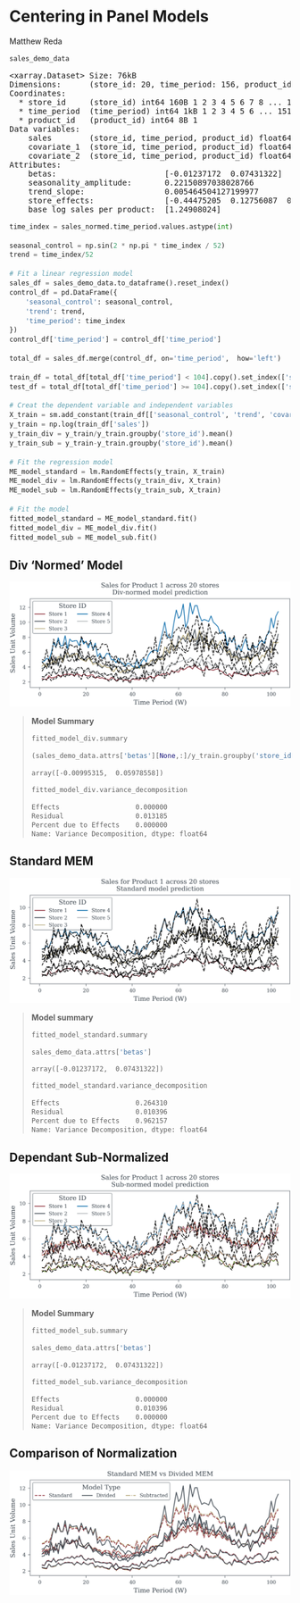 # Centering in Panel Models
Matthew Reda

<!-- WARNING: THIS FILE WAS AUTOGENERATED! DO NOT EDIT! -->

``` python
sales_demo_data
```

<div><svg style="position: absolute; width: 0; height: 0; overflow: hidden">
<defs>
<symbol id="icon-database" viewBox="0 0 32 32">
<path d="M16 0c-8.837 0-16 2.239-16 5v4c0 2.761 7.163 5 16 5s16-2.239 16-5v-4c0-2.761-7.163-5-16-5z"></path>
<path d="M16 17c-8.837 0-16-2.239-16-5v6c0 2.761 7.163 5 16 5s16-2.239 16-5v-6c0 2.761-7.163 5-16 5z"></path>
<path d="M16 26c-8.837 0-16-2.239-16-5v6c0 2.761 7.163 5 16 5s16-2.239 16-5v-6c0 2.761-7.163 5-16 5z"></path>
</symbol>
<symbol id="icon-file-text2" viewBox="0 0 32 32">
<path d="M28.681 7.159c-0.694-0.947-1.662-2.053-2.724-3.116s-2.169-2.030-3.116-2.724c-1.612-1.182-2.393-1.319-2.841-1.319h-15.5c-1.378 0-2.5 1.121-2.5 2.5v27c0 1.378 1.122 2.5 2.5 2.5h23c1.378 0 2.5-1.122 2.5-2.5v-19.5c0-0.448-0.137-1.23-1.319-2.841zM24.543 5.457c0.959 0.959 1.712 1.825 2.268 2.543h-4.811v-4.811c0.718 0.556 1.584 1.309 2.543 2.268zM28 29.5c0 0.271-0.229 0.5-0.5 0.5h-23c-0.271 0-0.5-0.229-0.5-0.5v-27c0-0.271 0.229-0.5 0.5-0.5 0 0 15.499-0 15.5 0v7c0 0.552 0.448 1 1 1h7v19.5z"></path>
<path d="M23 26h-14c-0.552 0-1-0.448-1-1s0.448-1 1-1h14c0.552 0 1 0.448 1 1s-0.448 1-1 1z"></path>
<path d="M23 22h-14c-0.552 0-1-0.448-1-1s0.448-1 1-1h14c0.552 0 1 0.448 1 1s-0.448 1-1 1z"></path>
<path d="M23 18h-14c-0.552 0-1-0.448-1-1s0.448-1 1-1h14c0.552 0 1 0.448 1 1s-0.448 1-1 1z"></path>
</symbol>
</defs>
</svg>
<style>/* CSS stylesheet for displaying xarray objects in jupyterlab.
 *
 */
&#10;:root {
  --xr-font-color0: var(--jp-content-font-color0, rgba(0, 0, 0, 1));
  --xr-font-color2: var(--jp-content-font-color2, rgba(0, 0, 0, 0.54));
  --xr-font-color3: var(--jp-content-font-color3, rgba(0, 0, 0, 0.38));
  --xr-border-color: var(--jp-border-color2, #e0e0e0);
  --xr-disabled-color: var(--jp-layout-color3, #bdbdbd);
  --xr-background-color: var(--jp-layout-color0, white);
  --xr-background-color-row-even: var(--jp-layout-color1, white);
  --xr-background-color-row-odd: var(--jp-layout-color2, #eeeeee);
}
&#10;html[theme="dark"],
html[data-theme="dark"],
body[data-theme="dark"],
body.vscode-dark {
  --xr-font-color0: rgba(255, 255, 255, 1);
  --xr-font-color2: rgba(255, 255, 255, 0.54);
  --xr-font-color3: rgba(255, 255, 255, 0.38);
  --xr-border-color: #1f1f1f;
  --xr-disabled-color: #515151;
  --xr-background-color: #111111;
  --xr-background-color-row-even: #111111;
  --xr-background-color-row-odd: #313131;
}
&#10;.xr-wrap {
  display: block !important;
  min-width: 300px;
  max-width: 700px;
}
&#10;.xr-text-repr-fallback {
  /* fallback to plain text repr when CSS is not injected (untrusted notebook) */
  display: none;
}
&#10;.xr-header {
  padding-top: 6px;
  padding-bottom: 6px;
  margin-bottom: 4px;
  border-bottom: solid 1px var(--xr-border-color);
}
&#10;.xr-header > div,
.xr-header > ul {
  display: inline;
  margin-top: 0;
  margin-bottom: 0;
}
&#10;.xr-obj-type,
.xr-array-name {
  margin-left: 2px;
  margin-right: 10px;
}
&#10;.xr-obj-type {
  color: var(--xr-font-color2);
}
&#10;.xr-sections {
  padding-left: 0 !important;
  display: grid;
  grid-template-columns: 150px auto auto 1fr 0 20px 0 20px;
}
&#10;.xr-section-item {
  display: contents;
}
&#10;.xr-section-item input {
  display: inline-block;
  opacity: 0;
  height: 0;
}
&#10;.xr-section-item input + label {
  color: var(--xr-disabled-color);
}
&#10;.xr-section-item input:enabled + label {
  cursor: pointer;
  color: var(--xr-font-color2);
}
&#10;.xr-section-item input:focus + label {
  border: 2px solid var(--xr-font-color0);
}
&#10;.xr-section-item input:enabled + label:hover {
  color: var(--xr-font-color0);
}
&#10;.xr-section-summary {
  grid-column: 1;
  color: var(--xr-font-color2);
  font-weight: 500;
}
&#10;.xr-section-summary > span {
  display: inline-block;
  padding-left: 0.5em;
}
&#10;.xr-section-summary-in:disabled + label {
  color: var(--xr-font-color2);
}
&#10;.xr-section-summary-in + label:before {
  display: inline-block;
  content: "►";
  font-size: 11px;
  width: 15px;
  text-align: center;
}
&#10;.xr-section-summary-in:disabled + label:before {
  color: var(--xr-disabled-color);
}
&#10;.xr-section-summary-in:checked + label:before {
  content: "▼";
}
&#10;.xr-section-summary-in:checked + label > span {
  display: none;
}
&#10;.xr-section-summary,
.xr-section-inline-details {
  padding-top: 4px;
  padding-bottom: 4px;
}
&#10;.xr-section-inline-details {
  grid-column: 2 / -1;
}
&#10;.xr-section-details {
  display: none;
  grid-column: 1 / -1;
  margin-bottom: 5px;
}
&#10;.xr-section-summary-in:checked ~ .xr-section-details {
  display: contents;
}
&#10;.xr-array-wrap {
  grid-column: 1 / -1;
  display: grid;
  grid-template-columns: 20px auto;
}
&#10;.xr-array-wrap > label {
  grid-column: 1;
  vertical-align: top;
}
&#10;.xr-preview {
  color: var(--xr-font-color3);
}
&#10;.xr-array-preview,
.xr-array-data {
  padding: 0 5px !important;
  grid-column: 2;
}
&#10;.xr-array-data,
.xr-array-in:checked ~ .xr-array-preview {
  display: none;
}
&#10;.xr-array-in:checked ~ .xr-array-data,
.xr-array-preview {
  display: inline-block;
}
&#10;.xr-dim-list {
  display: inline-block !important;
  list-style: none;
  padding: 0 !important;
  margin: 0;
}
&#10;.xr-dim-list li {
  display: inline-block;
  padding: 0;
  margin: 0;
}
&#10;.xr-dim-list:before {
  content: "(";
}
&#10;.xr-dim-list:after {
  content: ")";
}
&#10;.xr-dim-list li:not(:last-child):after {
  content: ",";
  padding-right: 5px;
}
&#10;.xr-has-index {
  font-weight: bold;
}
&#10;.xr-var-list,
.xr-var-item {
  display: contents;
}
&#10;.xr-var-item > div,
.xr-var-item label,
.xr-var-item > .xr-var-name span {
  background-color: var(--xr-background-color-row-even);
  margin-bottom: 0;
}
&#10;.xr-var-item > .xr-var-name:hover span {
  padding-right: 5px;
}
&#10;.xr-var-list > li:nth-child(odd) > div,
.xr-var-list > li:nth-child(odd) > label,
.xr-var-list > li:nth-child(odd) > .xr-var-name span {
  background-color: var(--xr-background-color-row-odd);
}
&#10;.xr-var-name {
  grid-column: 1;
}
&#10;.xr-var-dims {
  grid-column: 2;
}
&#10;.xr-var-dtype {
  grid-column: 3;
  text-align: right;
  color: var(--xr-font-color2);
}
&#10;.xr-var-preview {
  grid-column: 4;
}
&#10;.xr-index-preview {
  grid-column: 2 / 5;
  color: var(--xr-font-color2);
}
&#10;.xr-var-name,
.xr-var-dims,
.xr-var-dtype,
.xr-preview,
.xr-attrs dt {
  white-space: nowrap;
  overflow: hidden;
  text-overflow: ellipsis;
  padding-right: 10px;
}
&#10;.xr-var-name:hover,
.xr-var-dims:hover,
.xr-var-dtype:hover,
.xr-attrs dt:hover {
  overflow: visible;
  width: auto;
  z-index: 1;
}
&#10;.xr-var-attrs,
.xr-var-data,
.xr-index-data {
  display: none;
  background-color: var(--xr-background-color) !important;
  padding-bottom: 5px !important;
}
&#10;.xr-var-attrs-in:checked ~ .xr-var-attrs,
.xr-var-data-in:checked ~ .xr-var-data,
.xr-index-data-in:checked ~ .xr-index-data {
  display: block;
}
&#10;.xr-var-data > table {
  float: right;
}
&#10;.xr-var-name span,
.xr-var-data,
.xr-index-name div,
.xr-index-data,
.xr-attrs {
  padding-left: 25px !important;
}
&#10;.xr-attrs,
.xr-var-attrs,
.xr-var-data,
.xr-index-data {
  grid-column: 1 / -1;
}
&#10;dl.xr-attrs {
  padding: 0;
  margin: 0;
  display: grid;
  grid-template-columns: 125px auto;
}
&#10;.xr-attrs dt,
.xr-attrs dd {
  padding: 0;
  margin: 0;
  float: left;
  padding-right: 10px;
  width: auto;
}
&#10;.xr-attrs dt {
  font-weight: normal;
  grid-column: 1;
}
&#10;.xr-attrs dt:hover span {
  display: inline-block;
  background: var(--xr-background-color);
  padding-right: 10px;
}
&#10;.xr-attrs dd {
  grid-column: 2;
  white-space: pre-wrap;
  word-break: break-all;
}
&#10;.xr-icon-database,
.xr-icon-file-text2,
.xr-no-icon {
  display: inline-block;
  vertical-align: middle;
  width: 1em;
  height: 1.5em !important;
  stroke-width: 0;
  stroke: currentColor;
  fill: currentColor;
}
</style><pre class='xr-text-repr-fallback'>&lt;xarray.Dataset&gt; Size: 76kB
Dimensions:      (store_id: 20, time_period: 156, product_id: 1)
Coordinates:
  * store_id     (store_id) int64 160B 1 2 3 4 5 6 7 8 ... 14 15 16 17 18 19 20
  * time_period  (time_period) int64 1kB 1 2 3 4 5 6 ... 151 152 153 154 155 156
  * product_id   (product_id) int64 8B 1
Data variables:
    sales        (store_id, time_period, product_id) float64 25kB 2.2 ... 10.04
    covariate_1  (store_id, time_period, product_id) float64 25kB 0.4296 ... ...
    covariate_2  (store_id, time_period, product_id) float64 25kB 0.6666 ... ...
Attributes:
    betas:                       [-0.01237172  0.07431322]
    seasonality_amplitude:       0.22150897038028766
    trend_slope:                 0.005464504127199977
    store_effects:               [-0.44475205  0.12756087  0.11161652  0.4042...
    base_log_sales_per_product:  [1.24908024]</pre><div class='xr-wrap' style='display:none'><div class='xr-header'><div class='xr-obj-type'>xarray.Dataset</div></div><ul class='xr-sections'><li class='xr-section-item'><input id='section-f503a403-a440-4b10-9003-faf627855a3d' class='xr-section-summary-in' type='checkbox' disabled ><label for='section-f503a403-a440-4b10-9003-faf627855a3d' class='xr-section-summary'  title='Expand/collapse section'>Dimensions:</label><div class='xr-section-inline-details'><ul class='xr-dim-list'><li><span class='xr-has-index'>store_id</span>: 20</li><li><span class='xr-has-index'>time_period</span>: 156</li><li><span class='xr-has-index'>product_id</span>: 1</li></ul></div><div class='xr-section-details'></div></li><li class='xr-section-item'><input id='section-8821a865-30bf-4d0d-a4a3-6404741201d4' class='xr-section-summary-in' type='checkbox'  checked><label for='section-8821a865-30bf-4d0d-a4a3-6404741201d4' class='xr-section-summary' >Coordinates: <span>(3)</span></label><div class='xr-section-inline-details'></div><div class='xr-section-details'><ul class='xr-var-list'><li class='xr-var-item'><div class='xr-var-name'><span class='xr-has-index'>store_id</span></div><div class='xr-var-dims'>(store_id)</div><div class='xr-var-dtype'>int64</div><div class='xr-var-preview xr-preview'>1 2 3 4 5 6 7 ... 15 16 17 18 19 20</div><input id='attrs-6d2339ee-0aff-4f8f-addc-91f2d2fb728c' class='xr-var-attrs-in' type='checkbox' disabled><label for='attrs-6d2339ee-0aff-4f8f-addc-91f2d2fb728c' title='Show/Hide attributes'><svg class='icon xr-icon-file-text2'><use xlink:href='#icon-file-text2'></use></svg></label><input id='data-aa90a504-156b-4e08-9125-2bc3bf9f8965' class='xr-var-data-in' type='checkbox'><label for='data-aa90a504-156b-4e08-9125-2bc3bf9f8965' title='Show/Hide data repr'><svg class='icon xr-icon-database'><use xlink:href='#icon-database'></use></svg></label><div class='xr-var-attrs'><dl class='xr-attrs'></dl></div><div class='xr-var-data'><pre>array([ 1,  2,  3,  4,  5,  6,  7,  8,  9, 10, 11, 12, 13, 14, 15, 16, 17, 18,
       19, 20])</pre></div></li><li class='xr-var-item'><div class='xr-var-name'><span class='xr-has-index'>time_period</span></div><div class='xr-var-dims'>(time_period)</div><div class='xr-var-dtype'>int64</div><div class='xr-var-preview xr-preview'>1 2 3 4 5 6 ... 152 153 154 155 156</div><input id='attrs-723f266a-d25c-437d-a046-f6ce7248a10b' class='xr-var-attrs-in' type='checkbox' disabled><label for='attrs-723f266a-d25c-437d-a046-f6ce7248a10b' title='Show/Hide attributes'><svg class='icon xr-icon-file-text2'><use xlink:href='#icon-file-text2'></use></svg></label><input id='data-25eac520-bea8-4e73-9f45-5be9b43193c3' class='xr-var-data-in' type='checkbox'><label for='data-25eac520-bea8-4e73-9f45-5be9b43193c3' title='Show/Hide data repr'><svg class='icon xr-icon-database'><use xlink:href='#icon-database'></use></svg></label><div class='xr-var-attrs'><dl class='xr-attrs'></dl></div><div class='xr-var-data'><pre>array([  1,   2,   3,   4,   5,   6,   7,   8,   9,  10,  11,  12,  13,  14,
        15,  16,  17,  18,  19,  20,  21,  22,  23,  24,  25,  26,  27,  28,
        29,  30,  31,  32,  33,  34,  35,  36,  37,  38,  39,  40,  41,  42,
        43,  44,  45,  46,  47,  48,  49,  50,  51,  52,  53,  54,  55,  56,
        57,  58,  59,  60,  61,  62,  63,  64,  65,  66,  67,  68,  69,  70,
        71,  72,  73,  74,  75,  76,  77,  78,  79,  80,  81,  82,  83,  84,
        85,  86,  87,  88,  89,  90,  91,  92,  93,  94,  95,  96,  97,  98,
        99, 100, 101, 102, 103, 104, 105, 106, 107, 108, 109, 110, 111, 112,
       113, 114, 115, 116, 117, 118, 119, 120, 121, 122, 123, 124, 125, 126,
       127, 128, 129, 130, 131, 132, 133, 134, 135, 136, 137, 138, 139, 140,
       141, 142, 143, 144, 145, 146, 147, 148, 149, 150, 151, 152, 153, 154,
       155, 156])</pre></div></li><li class='xr-var-item'><div class='xr-var-name'><span class='xr-has-index'>product_id</span></div><div class='xr-var-dims'>(product_id)</div><div class='xr-var-dtype'>int64</div><div class='xr-var-preview xr-preview'>1</div><input id='attrs-f7577411-a567-4278-b721-4d1a591cfbf5' class='xr-var-attrs-in' type='checkbox' disabled><label for='attrs-f7577411-a567-4278-b721-4d1a591cfbf5' title='Show/Hide attributes'><svg class='icon xr-icon-file-text2'><use xlink:href='#icon-file-text2'></use></svg></label><input id='data-2e8341bc-f153-45b3-8ec9-4cfacdec561b' class='xr-var-data-in' type='checkbox'><label for='data-2e8341bc-f153-45b3-8ec9-4cfacdec561b' title='Show/Hide data repr'><svg class='icon xr-icon-database'><use xlink:href='#icon-database'></use></svg></label><div class='xr-var-attrs'><dl class='xr-attrs'></dl></div><div class='xr-var-data'><pre>array([1])</pre></div></li></ul></div></li><li class='xr-section-item'><input id='section-5c1d31ed-ff83-451c-9011-48e5b56a66e0' class='xr-section-summary-in' type='checkbox'  checked><label for='section-5c1d31ed-ff83-451c-9011-48e5b56a66e0' class='xr-section-summary' >Data variables: <span>(3)</span></label><div class='xr-section-inline-details'></div><div class='xr-section-details'><ul class='xr-var-list'><li class='xr-var-item'><div class='xr-var-name'><span>sales</span></div><div class='xr-var-dims'>(store_id, time_period, product_id)</div><div class='xr-var-dtype'>float64</div><div class='xr-var-preview xr-preview'>2.2 2.46 2.257 ... 7.872 8.87 10.04</div><input id='attrs-2474ac5f-ef11-426b-baaf-d199b7b66131' class='xr-var-attrs-in' type='checkbox' disabled><label for='attrs-2474ac5f-ef11-426b-baaf-d199b7b66131' title='Show/Hide attributes'><svg class='icon xr-icon-file-text2'><use xlink:href='#icon-file-text2'></use></svg></label><input id='data-8fd693b2-f592-454e-b3ad-a9e382e7430b' class='xr-var-data-in' type='checkbox'><label for='data-8fd693b2-f592-454e-b3ad-a9e382e7430b' title='Show/Hide data repr'><svg class='icon xr-icon-database'><use xlink:href='#icon-database'></use></svg></label><div class='xr-var-attrs'><dl class='xr-attrs'></dl></div><div class='xr-var-data'><pre>array([[[ 2.20014538],
        [ 2.46006697],
        [ 2.25713195],
        ...,
        [ 4.99957635],
        [ 6.54083394],
        [ 5.98004403]],
&#10;       [[ 3.44366332],
        [ 3.98512642],
        [ 4.10876074],
        ...,
        [ 7.9728716 ],
        [ 9.49967535],
        [ 9.83488601]],
&#10;       [[ 4.71521497],
        [ 4.27953578],
        [ 3.81123469],
        ...,
...
        ...,
        [ 8.74263671],
        [ 8.43012539],
        [10.71933388]],
&#10;       [[ 9.16110797],
        [11.47300089],
        [11.29541857],
        ...,
        [20.25258712],
        [22.9180807 ],
        [21.40687927]],
&#10;       [[ 3.87633769],
        [ 3.76098006],
        [ 4.49038221],
        ...,
        [ 7.87187451],
        [ 8.87007886],
        [10.04150868]]])</pre></div></li><li class='xr-var-item'><div class='xr-var-name'><span>covariate_1</span></div><div class='xr-var-dims'>(store_id, time_period, product_id)</div><div class='xr-var-dtype'>float64</div><div class='xr-var-preview xr-preview'>0.4296 -1.009 ... 0.2061 -0.2842</div><input id='attrs-952e6743-aaa0-4b76-95a0-75af427fd205' class='xr-var-attrs-in' type='checkbox' disabled><label for='attrs-952e6743-aaa0-4b76-95a0-75af427fd205' title='Show/Hide attributes'><svg class='icon xr-icon-file-text2'><use xlink:href='#icon-file-text2'></use></svg></label><input id='data-c2da8f6e-7239-4f64-8829-7fe6143af6e4' class='xr-var-data-in' type='checkbox'><label for='data-c2da8f6e-7239-4f64-8829-7fe6143af6e4' title='Show/Hide data repr'><svg class='icon xr-icon-database'><use xlink:href='#icon-database'></use></svg></label><div class='xr-var-attrs'><dl class='xr-attrs'></dl></div><div class='xr-var-data'><pre>array([[[ 0.42958216],
        [-1.00886032],
        [-1.63511595],
        ...,
        [-0.03117877],
        [ 0.45840429],
        [ 2.14985844]],
&#10;       [[-0.0708224 ],
        [-0.21249966],
        [ 1.11349753],
        ...,
        [-0.92979536],
        [ 0.50266762],
        [-0.29202794]],
&#10;       [[ 1.54458913],
        [ 1.41137034],
        [ 0.00548954],
        ...,
...
        ...,
        [-0.24282971],
        [-2.123726  ],
        [ 0.07961794]],
&#10;       [[-1.80021537],
        [ 1.16170186],
        [-1.37146226],
        ...,
        [ 0.90555776],
        [-0.79729777],
        [-0.24175421]],
&#10;       [[-0.2531813 ],
        [ 0.09395003],
        [-0.35201606],
        ...,
        [-0.88867211],
        [ 0.20608888],
        [-0.284199  ]]])</pre></div></li><li class='xr-var-item'><div class='xr-var-name'><span>covariate_2</span></div><div class='xr-var-dims'>(store_id, time_period, product_id)</div><div class='xr-var-dtype'>float64</div><div class='xr-var-preview xr-preview'>0.6666 -0.5858 ... 0.2851 0.2037</div><input id='attrs-63653c70-1083-45d8-ad5f-999e59e613e9' class='xr-var-attrs-in' type='checkbox' disabled><label for='attrs-63653c70-1083-45d8-ad5f-999e59e613e9' title='Show/Hide attributes'><svg class='icon xr-icon-file-text2'><use xlink:href='#icon-file-text2'></use></svg></label><input id='data-83398758-cca1-4a1c-8871-d76902ac2a82' class='xr-var-data-in' type='checkbox'><label for='data-83398758-cca1-4a1c-8871-d76902ac2a82' title='Show/Hide data repr'><svg class='icon xr-icon-database'><use xlink:href='#icon-database'></use></svg></label><div class='xr-var-attrs'><dl class='xr-attrs'></dl></div><div class='xr-var-data'><pre>array([[[ 0.66657458],
        [-0.58575575],
        [-1.39282621],
        ...,
        [-0.08985905],
        [ 0.23471522],
        [ 2.43593884]],
&#10;       [[-0.00458811],
        [-0.34196549],
        [ 1.11175663],
        ...,
        [-1.21112759],
        [ 0.48983728],
        [-0.02517022]],
&#10;       [[ 1.26184199],
        [ 1.6979829 ],
        [-0.27172106],
        ...,
...
        ...,
        [-0.17222864],
        [-1.81783533],
        [ 0.14365546]],
&#10;       [[-1.47751046],
        [ 1.50453944],
        [-0.87181092],
        ...,
        [ 0.99883275],
        [-0.84396878],
        [-0.34967486]],
&#10;       [[ 0.00729364],
        [ 0.22927749],
        [-0.29032389],
        ...,
        [-1.06890621],
        [ 0.28512372],
        [ 0.20369718]]])</pre></div></li></ul></div></li><li class='xr-section-item'><input id='section-d63fcec2-5f35-4c5f-a5c9-b3c1b849e0e4' class='xr-section-summary-in' type='checkbox'  ><label for='section-d63fcec2-5f35-4c5f-a5c9-b3c1b849e0e4' class='xr-section-summary' >Indexes: <span>(3)</span></label><div class='xr-section-inline-details'></div><div class='xr-section-details'><ul class='xr-var-list'><li class='xr-var-item'><div class='xr-index-name'><div>store_id</div></div><div class='xr-index-preview'>PandasIndex</div><input type='checkbox' disabled/><label></label><input id='index-de9432d5-eafa-4232-a0fb-c4a220d6337f' class='xr-index-data-in' type='checkbox'/><label for='index-de9432d5-eafa-4232-a0fb-c4a220d6337f' title='Show/Hide index repr'><svg class='icon xr-icon-database'><use xlink:href='#icon-database'></use></svg></label><div class='xr-index-data'><pre>PandasIndex(Index([1, 2, 3, 4, 5, 6, 7, 8, 9, 10, 11, 12, 13, 14, 15, 16, 17, 18, 19, 20], dtype=&#x27;int64&#x27;, name=&#x27;store_id&#x27;))</pre></div></li><li class='xr-var-item'><div class='xr-index-name'><div>time_period</div></div><div class='xr-index-preview'>PandasIndex</div><input type='checkbox' disabled/><label></label><input id='index-4933c23d-5bb9-4ed1-81e4-d6a100b1f077' class='xr-index-data-in' type='checkbox'/><label for='index-4933c23d-5bb9-4ed1-81e4-d6a100b1f077' title='Show/Hide index repr'><svg class='icon xr-icon-database'><use xlink:href='#icon-database'></use></svg></label><div class='xr-index-data'><pre>PandasIndex(Index([  1,   2,   3,   4,   5,   6,   7,   8,   9,  10,
       ...
       147, 148, 149, 150, 151, 152, 153, 154, 155, 156],
      dtype=&#x27;int64&#x27;, name=&#x27;time_period&#x27;, length=156))</pre></div></li><li class='xr-var-item'><div class='xr-index-name'><div>product_id</div></div><div class='xr-index-preview'>PandasIndex</div><input type='checkbox' disabled/><label></label><input id='index-ea438a43-75c6-40d2-8fa4-75658473da70' class='xr-index-data-in' type='checkbox'/><label for='index-ea438a43-75c6-40d2-8fa4-75658473da70' title='Show/Hide index repr'><svg class='icon xr-icon-database'><use xlink:href='#icon-database'></use></svg></label><div class='xr-index-data'><pre>PandasIndex(Index([1], dtype=&#x27;int64&#x27;, name=&#x27;product_id&#x27;))</pre></div></li></ul></div></li><li class='xr-section-item'><input id='section-eebcacc5-c4f7-4a62-83c4-4ac162ee5211' class='xr-section-summary-in' type='checkbox'  checked><label for='section-eebcacc5-c4f7-4a62-83c4-4ac162ee5211' class='xr-section-summary' >Attributes: <span>(5)</span></label><div class='xr-section-inline-details'></div><div class='xr-section-details'><dl class='xr-attrs'><dt><span>betas :</span></dt><dd>[-0.01237172  0.07431322]</dd><dt><span>seasonality_amplitude :</span></dt><dd>0.22150897038028766</dd><dt><span>trend_slope :</span></dt><dd>0.005464504127199977</dd><dt><span>store_effects :</span></dt><dd>[-0.44475205  0.12756087  0.11161652  0.40420611 -0.23235125 -0.21006792
 -0.22855207 -0.36963314 -1.04501961  0.38014787  0.32657803 -0.6095504
 -0.17121843 -0.29696273 -0.28133752 -0.85584826 -0.25178998  0.23908819
  1.02379521  0.15769321]</dd><dt><span>base_log_sales_per_product :</span></dt><dd>[1.24908024]</dd></dl></div></li></ul></div></div>

``` python
time_index = sales_normed.time_period.values.astype(int)

seasonal_control = np.sin(2 * np.pi * time_index / 52)
trend = time_index/52

# Fit a linear regression model
sales_df = sales_demo_data.to_dataframe().reset_index()
control_df = pd.DataFrame({
    'seasonal_control': seasonal_control,
    'trend': trend,
    'time_period': time_index
})
control_df['time_period'] = control_df['time_period']

total_df = sales_df.merge(control_df, on='time_period',  how='left')

train_df = total_df[total_df['time_period'] < 104].copy().set_index(['store_id', 'time_period'])
test_df = total_df[total_df['time_period'] >= 104].copy().set_index(['store_id', 'time_period'])

# Creat the dependent variable and independent variables
X_train = sm.add_constant(train_df[['seasonal_control', 'trend', 'covariate_1', 'covariate_2']])
y_train = np.log(train_df['sales'])
y_train_div = y_train/y_train.groupby('store_id').mean()
y_train_sub = y_train-y_train.groupby('store_id').mean()

# Fit the regression model
ME_model_standard = lm.RandomEffects(y_train, X_train)
ME_model_div = lm.RandomEffects(y_train_div, X_train)
ME_model_sub = lm.RandomEffects(y_train_sub, X_train)

# Fit the model
fitted_model_standard = ME_model_standard.fit()
fitted_model_div = ME_model_div.fit()
fitted_model_sub = ME_model_sub.fit()
```

<div class="panel-tabset">

## Div ‘Normed’ Model

![](04_normalization_in_panel_models_files/figure-commonmark/fig-div-normed-model-output-1.png)

<div>

> **Model Summary**
>
> ``` python
> fitted_model_div.summary
> ```
>
> ``` python
> (sales_demo_data.attrs['betas'][None,:]/y_train.groupby('store_id').mean().values.flatten()[:, None]).mean(axis=0)
> ```
>
>     array([-0.00995315,  0.05978558])
>
> ``` python
> fitted_model_div.variance_decomposition
> ```
>
>     Effects                   0.000000
>     Residual                  0.013185
>     Percent due to Effects    0.000000
>     Name: Variance Decomposition, dtype: float64

</div>

## Standard MEM

![](04_normalization_in_panel_models_files/figure-commonmark/fig-stand-normed-model-output-1.png)

<div>

> **Model summary**
>
> ``` python
> fitted_model_standard.summary
> ```
>
> ``` python
> sales_demo_data.attrs['betas']
> ```
>
>     array([-0.01237172,  0.07431322])
>
> ``` python
> fitted_model_standard.variance_decomposition
> ```
>
>     Effects                   0.264310
>     Residual                  0.010396
>     Percent due to Effects    0.962157
>     Name: Variance Decomposition, dtype: float64

</div>

## Dependant Sub-Normalized

![](04_normalization_in_panel_models_files/figure-commonmark/fig-sub-normed-model-output-1.png)

<div>

> **Model Summary**
>
> ``` python
> fitted_model_sub.summary
> ```
>
> ``` python
> sales_demo_data.attrs['betas']
> ```
>
>     array([-0.01237172,  0.07431322])
>
> ``` python
> fitted_model_sub.variance_decomposition
> ```
>
>     Effects                   0.000000
>     Residual                  0.010396
>     Percent due to Effects    0.000000
>     Name: Variance Decomposition, dtype: float64

</div>

## Comparison of Normalization

![](04_normalization_in_panel_models_files/figure-commonmark/fig-mem-divided-output-1.png)

</div>
